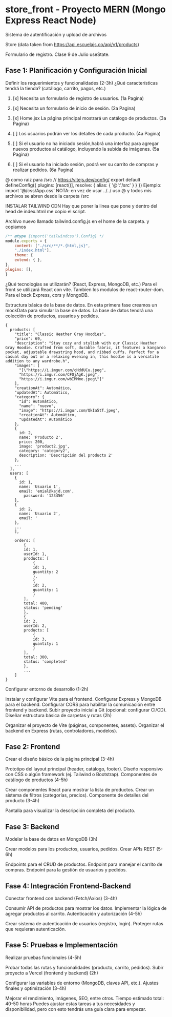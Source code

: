 # store_front - Proyecto MERN (Mongo Express React Node)
Sistema de autentificación y upload de archivos

Store (data taken from https://api.escuelajs.co/api/v1/products)

Formulario de registro. Clase 9 de Julio useState.

## Fase 1: Planificación y Configuración Inicial
Definir los requerimientos y funcionalidades (2-3h)
¿Qué características tendrá la tienda? (catálogo, carrito, pagos, etc.)
1. [x] Necesita un formulario de registro de usuarios. (1a Pagina)

2. [x] Necesita un formulario de inicio de sesión. (2a Pagina)
3. [x] Home.jsx La página principal mostrará un catálogo de productos. (3a Pagina)
4. [ ] Los usuarios podrán ver los detalles de cada producto. (4a Pagina)
5. [ ] Si el usuario no ha iniciado sesión,habrá una interfaz para agregar nuevos productos al catálogo, incluyendo la subida de imágenes. (5a Pagina)
6. [ ] Si el usuario ha iniciado sesión, podrá ver su carrito de compras y realizar pedidos. (6a Pagina)

@ como raiz para /src
// https://vitejs.dev/config/
export default defineConfig({
  plugins: [react()],
  resolve: {
    alias: {
      '@':'/src'
    }
  }
})
Ejemplo: import '@/css/App.css'
NOTA: en vez de usar ../../ uso @ y todos mis archivos se abren desde la carpeta /src

INSTALAR TAILWIND
CDN Hay que poner la linea que pone y dentro del head de index.html me copio el script. 
<script src="https://cdn.tailwindcss.com"></script>
Archivo nuevo llamado tailwind.config.js en el home de la carpeta. y copiamos 

```js
/** @type {import('tailwindcss').Config} */
module.exports = {
    content: ["./src/**/*.{html,js}",
    "./index.html"],
    theme: {
    extend: { },
},
plugins: [],
}
```


¿Qué tecnologías se utilizarán? (React, Express, MongoDB, etc.)
Para el front se utilizará React con vite. Tambien los modulos de react-router-dom.
Para el back Express, cors y MongoDB.

Estructura básica de la base de datos. En esta primera fase creamos un mockData para simular la base de datos.
La base de datos tendrá una colección de productos, usuarios y pedidos.
```
{
  products: [
    "title": "Classic Heather Gray Hoodies",
    "price": 69,
    "description": "Stay cozy and stylish with our Classic Heather Gray Hoodie. Crafted from soft, durable fabric, it features a kangaroo pocket, adjustable drawstring hood, and ribbed cuffs. Perfect for a casual day out or a relaxing evening in, this hoodie is a versatile addition to any wardrobe.h",
    "images": [
      "[\"https://i.imgur.com/cHddUCu.jpeg",
      "https://i.imgur.com/CFOjAgK.jpeg",
      "https://i.imgur.com/wbIMMme.jpeg\"]"
    ],
    "creationAt": Automático,
    "updatedAt": Automático,
    "category": {
      "id": Automático,
      "name": "nuevo",
      "image": "https://i.imgur.com/QkIa5tT.jpeg",
      "creationAt": Automático,
      "updatedAt": Automático
    },
    {
      id: 2,
      name: 'Producto 2',
      price: 200,
      image: 'product2.jpg',
      category: 'category2',
      description: 'Descripción del producto 2'
    },
    ...
  ],
  users: [
    {
      id: 1,
      name: 'Usuario 1',
      email: 'emial@kajd.com',
        password: '123456'
    },
    {
      id: 2,
      name: 'Usuario 2',
      email: '
    },
    ...
    ],

    orders: [
        {
        id: 1,
        userId: 1,
        products: [
            {
            id: 1,
            quantity: 2
            },
            {
            id: 2,
            quantity: 1
            }
        ],
        total: 400,
        status: 'pending'
        },
        {
        id: 2,
        userId: 2,
        products: [
            {
            id: 3,
            quantity: 1
            }
        ],
        total: 300,
        status: 'completed'
        },
        ...
    ]
}
```

Configurar entorno de desarrollo (1-2h)

Instalar y configurar Vite para el frontend.
Configurar Express y MongoDB para el backend.
Configurar CORS para habilitar la comunicación entre frontend y backend.
Subir proyecto inicial a Git (opcional: configurar CI/CD).
Diseñar estructura básica de carpetas y rutas (2h)

Organizar el proyecto de Vite (páginas, componentes, assets).
Organizar el backend en Express (rutas, controladores, modelos).

## Fase 2: Frontend
Crear el diseño básico de la página principal (3-4h)

Prototipo del layout principal (header, catálogo, footer).
Diseño responsivo con CSS o algún framework (ej. Tailwind o Bootstrap).
Componentes de catálogo de productos (4-5h)

Crear componentes React para mostrar la lista de productos.
Crear un sistema de filtros (categorías, precios).
Componente de detalles del producto (3-4h)

Pantalla para visualizar la descripción completa del producto.


## Fase 3: Backend
Modelar la base de datos en MongoDB (3h)

Crear modelos para los productos, usuarios, pedidos.
Crear APIs REST (5-6h)

Endpoints para el CRUD de productos.
Endpoint para manejar el carrito de compras.
Endpoint para la gestión de usuarios y pedidos.

## Fase 4: Integración Frontend-Backend
Conectar frontend con backend (Fetch/Axios) (3-4h)

Consumir API de productos para mostrar los datos.
Implementar la lógica de agregar productos al carrito.
Autenticación y autorización (4-5h)

Crear sistema de autenticación de usuarios (registro, login).
Proteger rutas que requieran autenticación.

## Fase 5: Pruebas e Implementación
Realizar pruebas funcionales (4-5h)

Probar todas las rutas y funcionalidades (producto, carrito, pedidos).
Subir proyecto a Vercel (frontend y backend) (2h)

Configurar las variables de entorno (MongoDB, claves API, etc.).
Ajustes finales y optimización (3-4h)

Mejorar el rendimiento, imágenes, SEO, entre otros.
Tiempo estimado total: 40-50 horas
Puedes ajustar estas tareas a tus necesidades y disponibilidad, pero con esto tendrás una guía clara para empezar.

